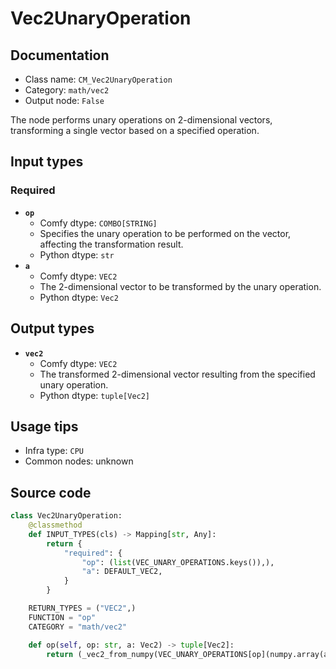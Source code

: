 # Vec2UnaryOperation
## Documentation
- Class name: `CM_Vec2UnaryOperation`
- Category: `math/vec2`
- Output node: `False`

The node performs unary operations on 2-dimensional vectors, transforming a single vector based on a specified operation.
## Input types
### Required
- **`op`**
    - Comfy dtype: `COMBO[STRING]`
    - Specifies the unary operation to be performed on the vector, affecting the transformation result.
    - Python dtype: `str`
- **`a`**
    - Comfy dtype: `VEC2`
    - The 2-dimensional vector to be transformed by the unary operation.
    - Python dtype: `Vec2`
## Output types
- **`vec2`**
    - Comfy dtype: `VEC2`
    - The transformed 2-dimensional vector resulting from the specified unary operation.
    - Python dtype: `tuple[Vec2]`
## Usage tips
- Infra type: `CPU`
- Common nodes: unknown


## Source code
```python
class Vec2UnaryOperation:
    @classmethod
    def INPUT_TYPES(cls) -> Mapping[str, Any]:
        return {
            "required": {
                "op": (list(VEC_UNARY_OPERATIONS.keys()),),
                "a": DEFAULT_VEC2,
            }
        }

    RETURN_TYPES = ("VEC2",)
    FUNCTION = "op"
    CATEGORY = "math/vec2"

    def op(self, op: str, a: Vec2) -> tuple[Vec2]:
        return (_vec2_from_numpy(VEC_UNARY_OPERATIONS[op](numpy.array(a))),)

```
